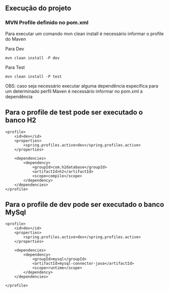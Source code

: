 ## Execução do projeto 

### MVN Profile definido no pom.xml

Para executar um comando mvn clean install é necessário informar o profile do Maven

Para Dev
``` 
mvn clean install -P dev 
``` 

Para Test

``` 
mvn clean install -P test 
```

OBS: caso seja necessário executar alguma dependência específica para um determinado perfil Maven é necessário informar no pom.xml a dependência

## Para o profile de test pode ser executado o banco H2

``` 
<profile>
    <id>dev</id>
    <properties>
        <spring.profiles.active>dev</spring.profiles.active>
    </properties>

    <dependencies>
        <dependency>
            <groupId>com.h2database</groupId>
            <artifactId>h2</artifactId>
            <scope>compile</scope>
        </dependency>
    </dependencies>
</profile>
```

## Para o profile de dev pode ser executado o banco MySql

``` 
<profile>
    <id>dev</id>
    <properties>
        <spring.profiles.active>dev</spring.profiles.active>
    </properties>

    <dependencies>
        <dependency>
            <groupId>mysql</groupId>
            <artifactId>mysql-connector-java</artifactId>
            <scope>runtime</scope>
        </dependency>
    </dependencies>

</profile>


```

